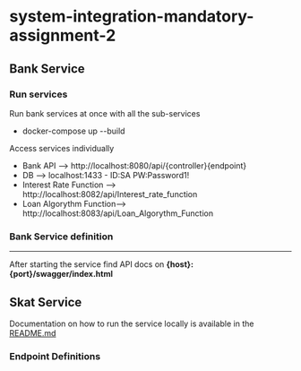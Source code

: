 # system-integration-mandatory-assignment-2

## Bank Service

### Run services

Run bank services at once with all the sub-services
* docker-compose up --build

Access services individually
* Bank API --> http://localhost:8080/api/{controller}{endpoint}
* DB --> localhost:1433 - ID:SA PW:Password1!
* Interest Rate Function --> http://localhost:8082/api/Interest_rate_function
* Loan Algorythm Function--> http://localhost:8083/api/Loan_Algorythm_Function

### Bank Service definition
-----------

After starting the service find API docs on **{host}:{port}/swagger/index.html**

## Skat Service

Documentation on how to run the service locally is available in the [README.md](Skat/README.md)

### Endpoint Definitions


